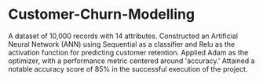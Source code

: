 # Customer-Churn-Modelling
A dataset of 10,000 records with 14 attributes.
Constructed an Artificial Neural Network (ANN) using Sequential as a classifier and Relu as the activation function for predicting customer retention.
Applied Adam as the optimizer, with a performance metric centered around 'accuracy.'
Attained a notable accuracy score of 85% in the successful execution of the project.
